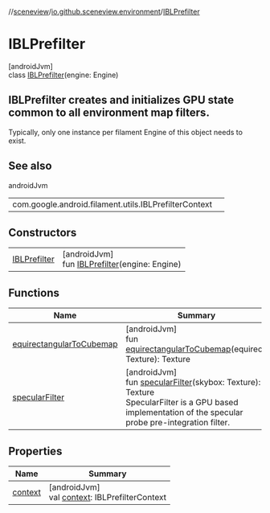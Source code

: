 //[sceneview](../../../index.md)/[io.github.sceneview.environment](../index.md)/[IBLPrefilter](index.md)

# IBLPrefilter

[androidJvm]\
class [IBLPrefilter](index.md)(engine: Engine)

##  IBLPrefilter creates and initializes GPU state common to all environment map filters.

Typically, only one instance per filament Engine of this object needs to exist.

## See also

androidJvm

| | |
|---|---|
| com.google.android.filament.utils.IBLPrefilterContext |  |

## Constructors

| | |
|---|---|
| [IBLPrefilter](-i-b-l-prefilter.md) | [androidJvm]<br>fun [IBLPrefilter](-i-b-l-prefilter.md)(engine: Engine) |

## Functions

| Name | Summary |
|---|---|
| [equirectangularToCubemap](equirectangular-to-cubemap.md) | [androidJvm]<br>fun [equirectangularToCubemap](equirectangular-to-cubemap.md)(equirect: Texture): Texture |
| [specularFilter](specular-filter.md) | [androidJvm]<br>fun [specularFilter](specular-filter.md)(skybox: Texture): Texture<br>SpecularFilter is a GPU based implementation of the specular probe pre-integration filter. |

## Properties

| Name | Summary |
|---|---|
| [context](context.md) | [androidJvm]<br>val [context](context.md): IBLPrefilterContext |
